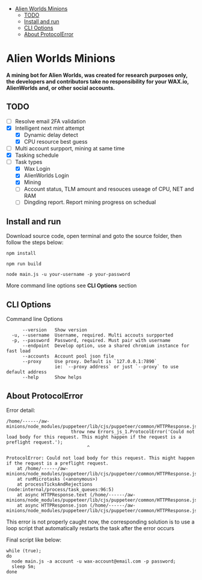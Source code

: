 - [Alien Worlds Minions](#alien-worlds-minions)
  - [TODO](#todo)
  - [Install and run](#install-and-run)
  - [CLI Options](#cli-options)
  - [About ProtocolError](#about-protocolerror)


# Alien Worlds Minions

**A mining bot for Alien Worlds, was created for research purposes only, the developers and contributors take no responsibility for your WAX.io, AlienWorlds and, or other social accounts.**

## TODO

- [ ] Resolve email 2FA validation
- [x] Intelligent next mint attempt
  - [x] Dynamic delay detect
  - [x] CPU resource best guess
- [ ] Multi account surpport, mining at same time
- [x] Tasking schedule
- [ ] Task types
  - [x] Wax Login
  - [x] AlienWorlds Login
  - [x] Mining
  - [ ] Account status, TLM amount and resouces useage of CPU, NET and RAM
  - [ ] Dingding report. Report mining progress on schedual

## Install and run

Download source code, open terminal and goto the source folder, then follow the steps below:

```
npm install

npm run build

node main.js -u your-username -p your-password
```

More command line options see **CLI Options** section

## CLI Options

Command line Options

```
      --version   Show version
  -u, --username  Username, required. Multi accouts surpported
  -p, --password  Password, required. Must pair with username
      --endpoint  Develop option, use a shared chromium instance for fast load
      --accounts  Account pool json file
      --proxy     Use proxy. Default is `127.0.0.1:7890`
                  ie: `--proxy address` or just `--proxy` to use default address
      --help      Show helps
```

## About ProtocolError
Error detail:
```
/home/------/aw-minions/node_modules/puppeteer/lib/cjs/puppeteer/common/HTTPResponse.js:129
                        throw new Errors_js_1.ProtocolError('Could not load body for this request. This might happen if the request is a preflight request.');
                              ^

ProtocolError: Could not load body for this request. This might happen if the request is a preflight request.
    at /home/------/aw-minions/node_modules/puppeteer/lib/cjs/puppeteer/common/HTTPResponse.js:129:31
    at runMicrotasks (<anonymous>)
    at processTicksAndRejections (node:internal/process/task_queues:96:5)
    at async HTTPResponse.text (/home/------/aw-minions/node_modules/puppeteer/lib/cjs/puppeteer/common/HTTPResponse.js:141:25)
    at async HTTPResponse.json (/home/------/aw-minions/node_modules/puppeteer/lib/cjs/puppeteer/common/HTTPResponse.js:154:25)
```

This error is not properly caught now, the corresponding solution is to use a loop script that automatically restarts the task after the error occurs

Final script like below:

```SHell
while (true);
do
  node main.js -a account -u wax-account@email.com -p password;
  sleep 5m;
done
```

